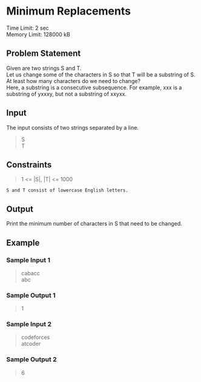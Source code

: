 # Minimum Replacements
Time Limit: 2 sec<br>
Memory Limit: 128000 kB
## Problem Statement
Given are two strings S and T.<br>
Let us change some of the characters in S so that T will be a substring of S.<br>
At least how many characters do we need to change?<br>
Here, a substring is a consecutive subsequence. For example, xxx is a substring of yxxxy, but not a substring of xxyxx.
## Input
The input consists of two strings separated by a line.
> S<br>
> T

## Constraints
> 1 <= |S|, |T| <= 1000

`S and T consist of lowercase English letters.`
## Output
Print the minimum number of characters in S that need to be changed.
## Example
### Sample Input 1
> cabacc<br>
> abc
### Sample Output 1
> 1

### Sample Input 2
> codeforces<br>
> atcoder
### Sample Output 2
> 6
